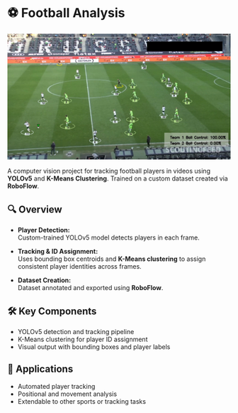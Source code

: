 # ⚽ Football Analysis
<div align="center">
<img src="output_videos/output_video.png" width="900"/>
</div>

A computer vision project for tracking football players in videos using **YOLOv5** and **K-Means Clustering**. Trained on a custom dataset created via **RoboFlow**.



## 🔍 Overview

- **Player Detection:**  
  Custom-trained YOLOv5 model detects players in each frame.

- **Tracking & ID Assignment:**  
  Uses bounding box centroids and **K-Means clustering** to assign consistent player identities across frames.

- **Dataset Creation:**  
  Dataset annotated and exported using **RoboFlow**.



## 🛠️ Key Components

- YOLOv5 detection and tracking pipeline  
- K-Means clustering for player ID assignment  
- Visual output with bounding boxes and player labels



## 🎯 Applications

- Automated player tracking  
- Positional and movement analysis  
- Extendable to other sports or tracking tasks
